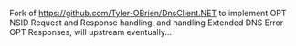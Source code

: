 Fork of https://github.com/Tyler-OBrien/DnsClient.NET to implement OPT NSID Request and Response handling, and handling Extended DNS Error OPT Responses, will upstream eventually...